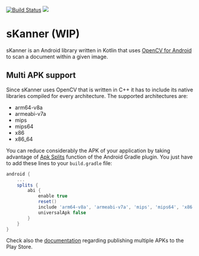 [![Build Status](https://travis-ci.org/brescia123/sKanner.svg?branch=master)](https://travis-ci.org/brescia123/sKanner)
[![](https://jitpack.io/v/brescia123/sKanner.svg)](https://jitpack.io/#brescia123/sKanner)

# sKanner (WIP)

sKanner is an Android library written in Kotlin that uses [OpenCV for Android](http://opencv.org/platforms/android.html) to scan a 
document within a given image.

## Multi APK support

Since sKanner uses OpenCV that is written in C++ it has to include its native libraries compiled for every architecture.
The supported architectures are:

- arm64-v8a
- armeabi-v7a
- mips
- mips64
- x86
- x86_64

You can reduce considerably the APK of your application by taking advantage of [Apk Splits](https://developer.android.com/studio/build/configure-apk-splits.html) function of the 
Android Gradle plugin. You just have to add these lines to your `build.gradle` file:

```groovy
android {
    ...
    splits {
        abi {
            enable true
            reset()
            include 'arm64-v8a', 'armeabi-v7a', 'mips', 'mips64', 'x86', 'x86_64'
            universalApk false
        }
    }
}

```

Check also the [documentation](https://developer.android.com/google/play/publishing/multiple-apks.html) 
regarding publishing multiple APKs to the Play Store.
